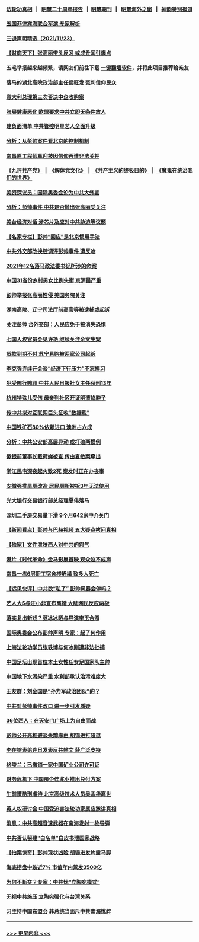 #### [法轮功真相](https://github.com/gfw-breaker/truth/blob/master/README.md?t=0) &nbsp;&nbsp;|&nbsp;&nbsp; [明慧二十周年报告](https://github.com/gfw-breaker/mh-reports/blob/master/README.md?t=0) &nbsp;&nbsp;|&nbsp;&nbsp;[明慧期刊](https://github.com/gfw-breaker/mh-qikan) &nbsp;&nbsp;|&nbsp;&nbsp; [明慧海外之窗](https://github.com/gfw-breaker/mh-news/blob/master/README.md?t=0) &nbsp;&nbsp;|&nbsp;&nbsp; [神韵特别报道](https://github.com/gfw-breaker/mh-news/blob/master/shenyun.md?t=0)
#### [五国菲律宾海联合军演 专家解析](../pages/nsc413/n13393844.md?t=11241001) 
#### [三退声明精选（2021/11/23）](../pages/nsc413/n13394363.md?t=11241001) 
#### [【财商天下】张高丽带头反习 或成丑闻引爆点](../pages/nsc413/n13393781.md?t=11241001) 
#### 五毛举报越来越频繁，请网友们前往下载 [一键翻墙软件](https://github.com/gfw-breaker/ssr-accounts)，并将此项目推荐给亲友
#### [落马的湖北高院政治部主任侯旺发 冤判信仰民众](../pages/nsc413/n13393338.md?t=11241001) 
#### [意大利总理第三次否决中企收购案](../pages/nsc413/n13393980.md?t=11241001) 
#### [张展健康恶化 欧盟要求中共立即无条件放人](../pages/nsc413/n13394144.md?t=11241001) 
#### [建负面清单 中共管控明星艺人全面升级](../pages/nsc413/n13393946.md?t=11241001) 
#### [分析：从彭帅案件看北京的控制机制](../pages/nsc413/n13394039.md?t=11241001) 
#### [南昌原工程师章迎枝因信仰再遭非法关押](../pages/nsc413/n13391753.md?t=11241001) 
#### [《九评共产党》](https://github.com/begood0513/9ping.md/blob/master/README.md) &nbsp;|&nbsp; [《解体党文化》](../../../../jtdwh.md/blob/master/README.md)  &nbsp;|&nbsp; [《共产主义的终极目的》](../../../../gczydzjmd.md/blob/master/README.md) &nbsp;|&nbsp; [《魔鬼在统治我们的世界》](../../../../mgztzwmdsj.md/blob/master/README.md) 
#### [美资深议员：国际奥委会沦为中共大外宣](../pages/nsc413/n13393893.md?t=11241001) 
#### [分析：彭帅事件 中共是否抛出张高丽受关注](../pages/nsc413/n13393837.md?t=11241001) 
#### [美台经济对话 涉芯片及应对中共胁迫等议题](../pages/nsc413/n13393800.md?t=11241001) 
#### [【名家专栏】彭帅“回应”是北京惯用手法](../pages/nsc413/n13393412.md?t=11241001) 
#### [中共外交部改换腔调评彭帅事件 遭反呛](../pages/nsc413/n13393549.md?t=11241001) 
#### [2021年12名落马政法委书记所涉的命案](../pages/nsc413/n13391122.md?t=11241001) 
#### [中国31省份乡村男女比例失衡 京沪最严重](../pages/nsc413/n13393333.md?t=11241001) 
#### [彭帅举报张高丽性侵 美国务院关注](../pages/nsc413/n13393116.md?t=11241001) 
#### [湖南高院、辽宁司法厅前高官等被逮捕或起诉](../pages/nsc413/n13393103.md?t=11241001) 
#### [关注彭帅 台外交部：人民应免于被消失恐惧](../pages/nsc413/n13393208.md?t=11241001) 
#### [七国人权官员会见许艳 继续关注余文生案](../pages/nsc413/n13393050.md?t=11241001) 
#### [货款到期不付 苏宁易购被两家公司起诉](../pages/nsc413/n13392896.md?t=11241001) 
#### [李克强连续开会谈“经济下行压力”不忘捧习](../pages/nsc413/n13393066.md?t=11241001) 
#### [犯受贿行贿罪 中共人民日报社女主任获刑13年](../pages/nsc413/n13393013.md?t=11241001) 
#### [杭州特殊儿受伤 母亲到社区开证明遭掐脖子](../pages/nsc413/n13392869.md?t=11241001) 
#### [传中共拟对互联网巨头征收“数据税”](../pages/nsc413/n13392858.md?t=11241001) 
#### [中国铁矿石80%依赖进口 澳洲占六成](../pages/nsc413/n13392463.md?t=11241001) 
#### [分析：中共公安部高层异动 或打破两惯例](../pages/nsc413/n13392850.md?t=11241001) 
#### [徽银前董事长戴荷娣被查 传由夏敏案牵出](../pages/nsc413/n13392838.md?t=11241001) 
#### [浙江民宅深夜起火致2死 案发时正在办丧事](../pages/nsc413/n13392530.md?t=11241001) 
#### [安徽强推旱厕改造 居民厕所被拆3年无法使用](../pages/nsc413/n13392399.md?t=11241001) 
#### [光大银行交易银行部总经理夏伟落马](../pages/nsc413/n13392374.md?t=11241001) 
#### [深圳二手房交易量下滑 9个月642家中介关门](../pages/nsc413/n13392357.md?t=11241001) 
#### [【新闻看点】彭帅与巴赫视频 五大疑点拷问真相](../pages/nsc413/n13391932.md?t=11241001) 
#### [【独家】文件泄陕西人对中共的怨气](../pages/nsc413/n13387968.md?t=11241001) 
#### [港片《时代革命》金马影展首映 观众泣不成声](../pages/nsc413/n13392248.md?t=11241001) 
#### [南昌一栋6层职工宿舍楼坍塌 致多人死亡](../pages/nsc413/n13392364.md?t=11241001) 
#### [【远见快评】中共欲“私了” 彭帅风暴会停吗？](../pages/nsc413/n13392025.md?t=11241001) 
#### [艺人大S与汪小菲宣布离婚 大陆网民反应两极](../pages/nsc413/n13391890.md?t=11241001) 
#### [落实复出新戏？范冰冰晒与导演李玉合照](../pages/nsc413/n13391774.md?t=11241001) 
#### [国际奥委会公布彭帅声明 专家：起了何作用](../pages/nsc413/n13391828.md?t=11241001) 
#### [上海法轮功学员张轶博与何冰刚遭非法批捕](../pages/nsc413/n13386352.md?t=11241001) 
#### [中国足坛出现首位本土女性任女足国家队主帅](../pages/nsc413/n13392044.md?t=11241001) 
#### [中国地下水污染严重 水利部承认治污难度大](../pages/nsc413/n13391802.md?t=11241001) 
#### [王友群：刘金国是“孙力军政治团伙”的？](../pages/nsc413/n13391684.md?t=11241001) 
#### [中共对彭帅事件改口 进一步引发质疑](../pages/nsc413/n13391682.md?t=11241001) 
#### [36位西人：在天安门广场上为自由而战](../pages/nsc413/n13390029.md?t=11241001) 
#### [彭帅公开亮相避谈失踪缘由 胡锡进打哑谜](../pages/nsc413/n13391773.md?t=11241001) 
#### [李在镕表弟连日发表反共帖文 获广泛支持](../pages/nsc413/n13391810.md?t=11241001) 
#### [格陵兰：已撤销一家中国矿业公司许可证](../pages/nsc413/n13391771.md?t=11241001) 
#### [财务危机下 中国房企佳兆业推出兑付方案](../pages/nsc413/n13391729.md?t=11241001) 
#### [生前遭酷刑虐待 北京高级技术人员吴孟华离世](../pages/nsc413/n13389366.md?t=11241001) 
#### [英人权研讨会 中国受迫害法轮功家属应邀讲真相](../pages/nsc413/n13391551.md?t=11241001) 
#### [消息：中共高超音速武器在南海发射一枚导弹](../pages/nsc413/n13391675.md?t=11241001) 
#### [中共否认秘建“白名单”白皮书泄国家战略](../pages/nsc413/n13389371.md?t=11241001) 
#### [【拍案惊奇】彭帅现状凶险 胡锡进发片露马脚](../pages/nsc413/n13391470.md?t=11241001) 
#### [海底捞盘中跌近7% 市值年内蒸发3500亿](../pages/nsc413/n13391583.md?t=11241001) 
#### [为何不断交？专家：中共忧“立陶宛模式”](../pages/nsc413/n13391448.md?t=11241001) 
#### [无视中共施压 立陶宛强化与台湾关系](../pages/nsc413/n13390090.md?t=11241001) 
#### [习主持中国东盟会 菲总统当面斥中共南海挑衅](../pages/nsc413/n13391442.md?t=11241001) 

----
#### [ >>> 更早内容 <<< ](../indexes/nsc413-earlier.md)
